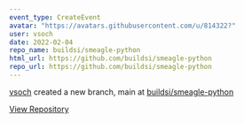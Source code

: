 ```yaml
---
event_type: CreateEvent
avatar: "https://avatars.githubusercontent.com/u/814322?"
user: vsoch
date: 2022-02-04
repo_name: buildsi/smeagle-python
html_url: https://github.com/buildsi/smeagle-python
repo_url: https://github.com/buildsi/smeagle-python
---
```


<a href='https://github.com/vsoch' target='_blank'>vsoch</a> created a new branch, main at <a href='https://github.com/buildsi/smeagle-python' target='_blank'>buildsi/smeagle-python</a>

<a href='https://github.com/buildsi/smeagle-python' target='_blank'>View Repository</a>
